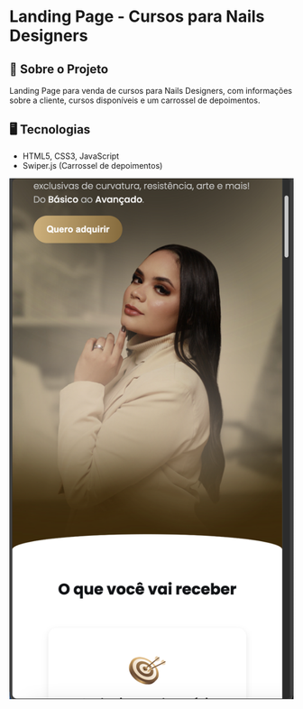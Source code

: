 # Landing Page - Cursos para Nails Designers

## 📌 Sobre o Projeto
Landing Page para venda de cursos para Nails Designers, com informações sobre a cliente, cursos disponíveis e um carrossel de depoimentos.

## 🖥️ Tecnologias
- HTML5, CSS3, JavaScript
- Swiper.js (Carrossel de depoimentos)

![Capa do Site](./lpnicke.png)
